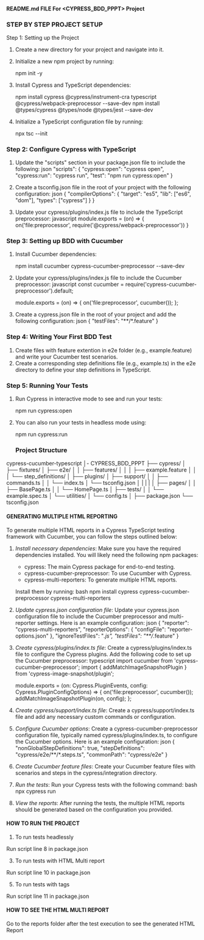 #### README.md FILE For <CYPRESS_BDD_PPPT> Project #####

### STEP BY STEP PROJECT SETUP ###

Step 1: Setting up the Project
1. Create a new directory for your project and navigate into it.
2. Initialize a new npm project by running:
   
   npm init -y
   
3. Install Cypress and TypeScript dependencies:
   
   npm install cypress @cypress/instrument-cra typescript @cypress/webpack-preprocessor --save-dev
   npm install @types/cypress @types/node @types/jest --save-dev
   
4. Initialize a TypeScript configuration file by running:
   
   npx tsc --init
   
   
### Step 2: Configure Cypress with TypeScript
1. Update the "scripts" section in your package.json file to include the following:
   json
   "scripts": {
       "cypress:open": "cypress open",
       "cypress:run": "cypress run",
       "test": "npm run cypress:open"
   }
   
2. Create a tsconfig.json file in the root of your project with the following configuration:
   json
   {
       "compilerOptions": {
           "target": "es5",
           "lib": ["es6", "dom"],
           "types": ["cypress"]
       }
   }
   
3. Update your cypress/plugins/index.js file to include the TypeScript preprocessor:
   javascript
   module.exports = (on) => {
       on('file:preprocessor', require('@cypress/webpack-preprocessor'))
   }
   

### Step 3: Setting up BDD with Cucumber
1. Install Cucumber dependencies:
   
   npm install cucumber cypress-cucumber-preprocessor --save-dev
   
2. Update your cypress/plugins/index.js file to include the Cucumber preprocessor:
   javascript
   const cucumber = require('cypress-cucumber-preprocessor').default;

   module.exports = (on) => {
       on('file:preprocessor', cucumber());
   };
   
3. Create a cypress.json file in the root of your project and add the following configuration:
   json
   {
       "testFiles": "**/*.feature"
   }
   

### Step 4: Writing Your First BDD Test
1. Create files with feature extention in e2e folder  (e.g., example.feature) and write your Cucumber test scenarios.
2. Create a corresponding step definitions file (e.g., example.ts) in the e2e directory to define your step definitions in TypeScript.

### Step 5: Running Your Tests
1. Run Cypress in interactive mode to see and run your tests:
   
   npm run cypress:open
   
2. You can also run your tests in headless mode using:
   
   npm run cypress:run


   ### Project Structure

cypress-cucumber-typescript
│- CYPRESS_BDD_PPPT
├── cypress/
│   ├── fixtures/
│   ├── e2e/
│   │   ├── features/
│   │   │   ├── example.feature
│   │   │   └── step_definitions/
│   ├── plugins/
│   ├── support/
│   │   ├── commands.ts
│   │   └── index.ts
│   └── tsconfig.json
│   |
|   |
│   ├── pages/
│   │   ├── BasePage.ts
│   │   └── HomePage.ts
│   ├── tests/
│   │   └── example.spec.ts
│   └── utilities/
│       └── config.ts
│
├── package.json
└── tsconfig.json


#### GENERATING MULTIPLE HTML REPORTING #####

To generate multiple HTML reports in a Cypress TypeScript testing framework with Cucumber, you can follow the steps outlined below:

1. *Install necessary dependencies*: Make sure you have the required dependencies installed. You will likely need the following npm packages:
   - cypress: The main Cypress package for end-to-end testing.
   - cypress-cucumber-preprocessor: To use Cucumber with Cypress.
   - cypress-multi-reporters: To generate multiple HTML reports.

   Install them by running:
   bash
   npm install cypress cypress-cucumber-preprocessor cypress-multi-reporters
   

2. *Update cypress.json configuration file*: Update your cypress.json configuration file to include the Cucumber preprocessor and multi-reporter settings. Here is an example configuration:
   json
   {
     "reporter": "cypress-multi-reporters",
     "reporterOptions": {
       "configFile": "reporter-options.json"
     },
     "ignoreTestFiles": "*.js",
     "testFiles": "**/*.feature"
   }
   

3. *Create cypress/plugins/index.ts file*: Create a cypress/plugins/index.ts file to configure the Cypress plugins. Add the following code to set up the Cucumber preprocessor:
   typescript
   import cucumber from 'cypress-cucumber-preprocessor';
   import { addMatchImageSnapshotPlugin } from 'cypress-image-snapshot/plugin';

   module.exports = (on: Cypress.PluginEvents, config: Cypress.PluginConfigOptions) => {
     on('file:preprocessor', cucumber());
     addMatchImageSnapshotPlugin(on, config);
   };
   

4. *Create cypress/support/index.ts file*: Create a cypress/support/index.ts file and add any necessary custom commands or configuration.

5. *Configure Cucumber options*: Create a cypress-cucumber-preprocessor configuration file, typically named cypress/plugins/index.ts, to configure the Cucumber options. Here is an example configuration:
   json
   {
     "nonGlobalStepDefinitions": true,
     "stepDefinitions": "cypress/e2e/**/*.steps.ts",
     "commonPath": "cypress/e2e"
   }
   

6. *Create Cucumber feature files*: Create your Cucumber feature files with scenarios and steps in the cypress/integration directory.

7. *Run the tests*: Run your Cypress tests with the following command:
   bash
   npx cypress run
   

8. *View the reports*: After running the tests, the multiple HTML reports should be generated based on the configuration you provided.

#### HOW TO RUN THE PROJECT ###

1. To run tests headlessly
   
Run script line 8 in package.json

3. To run tests with HTML Multi report
   
Run script line 10 in package.json

5. To run tests with tags
   
Run script line 11 in package.json

#### HOW TO SEE THE HTML MULTI REPORT ####

Go to the reports folder after the test execution to see the generated HTML Report

